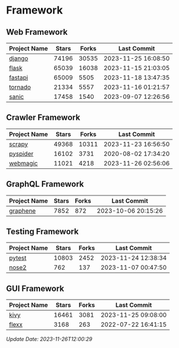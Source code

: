 # Framework

## Web Framework
| Project Name | Stars | Forks | Last Commit |
| ------------ | ----- | ----- | ----------- |
| [django](https://github.com/django/django) | 74196 | 30535 | 2023-11-25 16:08:50 |
| [flask](https://github.com/pallets/flask) | 65039 | 16038 | 2023-11-15 21:03:05 |
| [fastapi](https://github.com/tiangolo/fastapi) | 65009 | 5505 | 2023-11-18 13:47:35 |
| [tornado](https://github.com/tornadoweb/tornado) | 21334 | 5557 | 2023-11-16 01:21:57 |
| [sanic](https://github.com/sanic-org/sanic) | 17458 | 1540 | 2023-09-07 12:26:56 |

## Crawler Framework
| Project Name | Stars | Forks | Last Commit |
| ------------ | ----- | ----- | ----------- |
| [scrapy](https://github.com/scrapy/scrapy) | 49368 | 10311 | 2023-11-23 16:56:50 |
| [pyspider](https://github.com/binux/pyspider) | 16102 | 3731 | 2020-08-02 17:34:20 |
| [webmagic](https://github.com/code4craft/webmagic) | 11021 | 4218 | 2023-11-26 02:56:06 |

## GraphQL Framework
| Project Name | Stars | Forks | Last Commit |
| ------------ | ----- | ----- | ----------- |
| [graphene](https://github.com/graphql-python/graphene) | 7852 | 872 | 2023-10-06 20:15:26 |

## Testing Framework
| Project Name | Stars | Forks | Last Commit |
| ------------ | ----- | ----- | ----------- |
| [pytest](https://github.com/pytest-dev/pytest) | 10803 | 2452 | 2023-11-24 12:38:34 |
| [nose2](https://github.com/nose-devs/nose2) | 762 | 137 | 2023-11-07 00:47:50 |

## GUI Framework
| Project Name | Stars | Forks | Last Commit |
| ------------ | ----- | ----- | ----------- |
| [kivy](https://github.com/kivy/kivy) | 16461 | 3081 | 2023-11-25 09:08:00 |
| [flexx](https://github.com/flexxui/flexx) | 3168 | 263 | 2022-07-22 16:41:15 |

*Update Date: 2023-11-26T12:00:29*